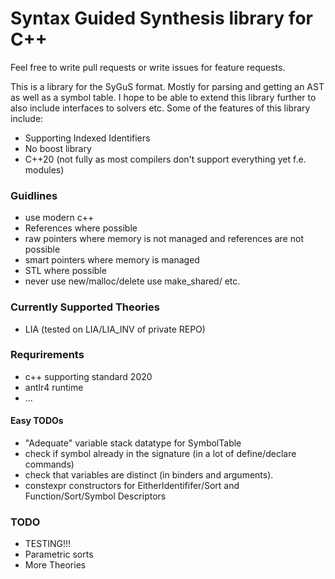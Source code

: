 # Syntax Guided Synthesis library for C++

Feel free to write pull requests or write issues for feature requests.

This is a library for the SyGuS format. Mostly for parsing and getting an AST as well as a symbol table.
I hope to be able to extend this library further to also include interfaces to solvers etc.
Some of the features of this library include:
* Supporting Indexed Identifiers
* No boost library
* C++20 (not fully as most compilers don't support everything yet f.e. modules)


### Guidlines
* use modern c++
* References where possible
* raw pointers where memory is not managed and references are not possible
* smart pointers where memory is managed
* STL where possible
* never use new/malloc/delete use make_shared/ etc.

### Currently Supported Theories
* LIA (tested on LIA/LIA_INV of private REPO)


### Requrirements
* c++ supporting standard 2020
* antlr4 runtime
* ...


#### Easy TODOs
* "Adequate" variable stack datatype for SymbolTable
* check if symbol already in the signature (in a lot of define/declare commands)
* check that variables are distinct (in binders and arguments).
* constexpr constructors for EitherIdentififer/Sort and Function/Sort/Symbol Descriptors

### TODO
* TESTING!!!
* Parametric sorts
* More Theories